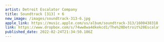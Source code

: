 ```yaml
---
artist: Detroit Escalator Company
title: Soundtrack [313] + 6
new_image: /images/soundtrack-313-6.jpg
apple_link: https://music.apple.com/us/album/soundtrack-313/1600438318
link: https://www.dropbox.com/s/74ww8wa4dkekcd1/The%20Detroit%20Escalator%20Company.zip?dl=1
published_date: 2022-02-24T21:34:50.186Z
---
```

